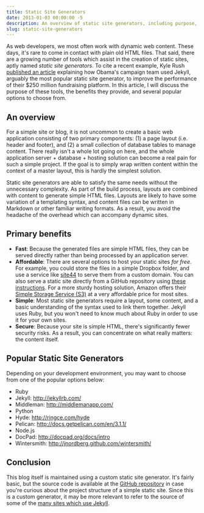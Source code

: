 ```yaml
---
title: Static Site Generators
date: 2013-01-03 00:00:00 -5
description: An overview of static site generators, including purpose, benefits, and popular options.
slug: static-site-generators
---
```


As web developers, we most often work with dynamic web content. These days, it's rare to come in contact with plain old HTML files. That said, there are a growing number of tools which assist in the creation of static sites, aptly named _static site generators_. To cite a recent example, Kyle Rush [published an article](http://kylerush.net/blog/meet-the-obama-campaigns-250-million-fundraising-platform/) explaining how Obama's campaign team used Jekyll, arguably the most popular static site generator, to improve the performance of their $250 million fundraising platform. In this article, I will discuss the purpose of these tools, the benefits they provide, and several popular options to choose from.

## An overview

For a simple site or blog, it is not uncommon to create a basic web application consisting of two primary components: (1) a page layout (i.e. header and footer), and (2) a small collection of database tables to manage content. There really isn't a whole lot going on here, and the whole application server + database + hosting solution can become a real pain for such a simple project. If the goal is to simply wrap written content within the context of a master layout, this is hardly the simplest solution.

Static site generators are able to satisfy the same needs without the unnecessary complexity. As part of the build process, layouts are combined with content to generate simple HTML files. Layouts are likely to have some variation of a templating syntax, and content files can be written in Markdown or other familiar writing formats. As a result, you avoid the headache of the overhead which can accompany dynamic sites.

## Primary benefits

- __Fast__: Because the generated files are simple HTML files, they can be served directly rather than being processed by an application server.
- __Affordable__: There are several options to host your static sites *for free*. For example, you could store the files in a simple Dropbox folder, and use a service like [site44](http://www.site44.com/) to serve them from a custom domain. You can also serve a static site directly from a GitHub repository using  [these instructions](https://help.github.com/articles/setting-up-a-custom-domain-with-pages). For a more sturdy hosting solution, Amazon offers their [Simple Storage Service (S3)](http://aws.amazon.com/s3/) at a very affordable price for most sites.
- __Simple__: Most static site generators require a layout, some content, and a basic understanding of the syntax used to link them together. Jekyll uses Ruby, but you won't need to know much about Ruby in order to use it for your own sites.
- __Secure__: Because your site is simple HTML, there's significantly fewer security risks. As a result, you can concentrate on what really matters: the content itself.

## Popular Static Site Generators

Depending on your development environment, you may want to choose from one of the popular options below:

- Ruby
 - Jekyll: http://jekyllrb.com/
 - Middleman: http://middlemanapp.com/
- Python
 - Hyde: http://ringce.com/hyde
 - Pelican: http://docs.getpelican.com/en/3.1.1/
- Node.js
 - DocPad: http://docpad.org/docs/intro
 - Wintersmith: http://jnordberg.github.com/wintersmith/

## Conclusion

This blog itself is maintained using a custom static site generator. It's fairly basic, but the source code is available at the [GitHub repository](https://github.com/aduth/andrewduthie.com) in case you're curious about the project structure of a simple static site. Since this is a custom generator, it may be more relevant to refer to the source of some of the [many sites which use Jekyll](https://github.com/mojombo/jekyll/wiki/Sites).
